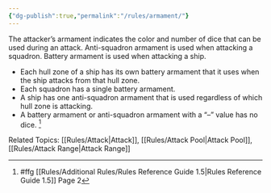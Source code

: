 ```yaml
---
{"dg-publish":true,"permalink":"/rules/armament/"}
---
```


The attacker’s armament indicates the color and number of dice that can be used during an attack. Anti-squadron armament is used when attacking a squadron. Battery armament is used when attacking a ship.

- Each hull zone of a ship has its own battery armament that it uses when the ship attacks from that hull zone.
- Each squadron has a single battery armament.
- A ship has one anti-squadron armament that is used regardless of which hull zone is attacking.
- A battery armament or anti-squadron armament with a “–” value has no dice. [^1]

Related Topics: [[Rules/Attack\|Attack]], [[Rules/Attack Pool\|Attack Pool]], [[Rules/Attack Range\|Attack Range]]

[^1]: #ffg [[Rules/Additional Rules/Rules Reference Guide 1.5\|Rules Reference Guide 1.5]] Page 2